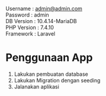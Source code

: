 Username : admin@admin.com  
Password : admin  
DB Version : 10.4.14-MariaDB  
PHP Version : 7.4.10  
Framework : Laravel  

# Penggunaan App
1. Lakukan pembuatan database
2. Lakukan Migration dengan seeding
3. Jalanakan aplikasi
